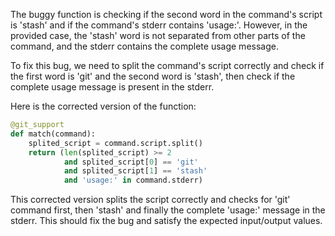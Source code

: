 The buggy function is checking if the second word in the command's script is 'stash' and if the command's stderr contains 'usage:'. However, in the provided case, the 'stash' word is not separated from other parts of the command, and the stderr contains the complete usage message.

To fix this bug, we need to split the command's script correctly and check if the first word is 'git' and the second word is 'stash', then check if the complete usage message is present in the stderr.

Here is the corrected version of the function:

```python
@git_support
def match(command):
    splited_script = command.script.split()
    return (len(splited_script) >= 2 
            and splited_script[0] == 'git' 
            and splited_script[1] == 'stash'
            and 'usage:' in command.stderr)
```

This corrected version splits the script correctly and checks for 'git' command first, then 'stash' and finally the complete 'usage:' message in the stderr. This should fix the bug and satisfy the expected input/output values.
